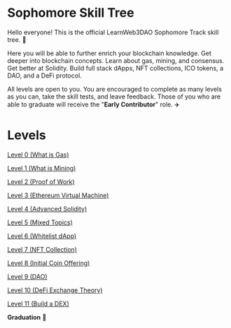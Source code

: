 # Sophomore Skill Tree

Hello everyone! This is the official LearnWeb3DAO Sophomore Track skill tree. 🌴

Here you will be able to further enrich your blockchain knowledge. Get deeper into blockchain concepts. Learn about gas, mining, and consensus. Get better at Solidity. Build full stack dApps, NFT collections, ICO tokens, a DAO, and a DeFi protocol.

All levels are open to you. You are encouraged to complete as many levels as you can, take the skill tests, and leave feedback. Those of you who are able to graduate will receive the "**Early Contributor**" role. ✈️

# Levels

[Level 0 (What is Gas)](https://github.com/LearnWeb3DAO/What-is-Gas)

[Level 1 (What is Mining)](https://github.com/LearnWeb3DAO/What-is-Mining)

[Level 2 (Proof of Work)](https://github.com/LearnWeb3DAO/What-is-Proof-of-Work)

[Level 3 (Ethereum Virtual Machine)](https://github.com/LearnWeb3DAO/Ethereum-Virtual-Machine)

[Level 4 (Advanced Solidity)](https://github.com/LearnWeb3DAO/Advanced-Solidity-Topics)

[Level 5 (Mixed Topics)](https://github.com/LearnWeb3DAO/Sophomore-Mixed-Topics)

[Level 6 (Whitelist dApp)](https://github.com/LearnWeb3DAO/Whitelist-Dapp)

[Level 7 (NFT Collection)](https://github.com/LearnWeb3DAO/NFT-Collection)

[Level 8 (Initial Coin Offering)](https://github.com/LearnWeb3DAO/ICO)

[Level 9 (DAO)](https://github.com/LearnWeb3DAO/Building-a-DAO)

[Level 10 (DeFi Exchange Theory)](https://github.com/LearnWeb3DAO/Defi-Exchange-Theory)

[Level 11 (Build a DEX)](https://github.com/LearnWeb3DAO/Defi-Exchange)

**Graduation** 🥳

